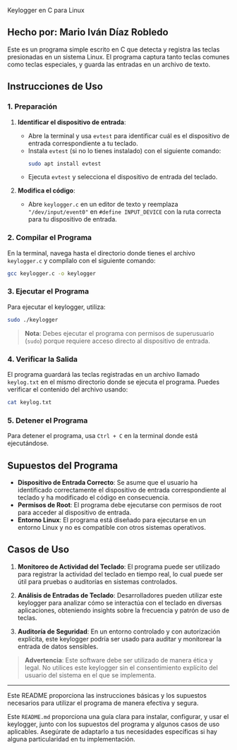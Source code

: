 Keylogger en C para Linux

## Hecho por: Mario Iván Díaz Robledo

Este es un programa simple escrito en C que detecta y registra las teclas presionadas en un sistema Linux. El programa captura tanto teclas comunes como teclas especiales, y guarda las entradas en un archivo de texto.

## Instrucciones de Uso

### 1. Preparación

1. **Identificar el dispositivo de entrada**:
   - Abre la terminal y usa `evtest` para identificar cuál es el dispositivo de entrada correspondiente a tu teclado.
   - Instala `evtest` (si no lo tienes instalado) con el siguiente comando:
     ```bash
     sudo apt install evtest
     ```
   - Ejecuta `evtest` y selecciona el dispositivo de entrada del teclado.

2. **Modifica el código**:
   - Abre `keylogger.c` en un editor de texto y reemplaza `"/dev/input/event0"` en `#define INPUT_DEVICE` con la ruta correcta para tu dispositivo de entrada.

### 2. Compilar el Programa

En la terminal, navega hasta el directorio donde tienes el archivo `keylogger.c` y compílalo con el siguiente comando:

```bash
gcc keylogger.c -o keylogger
```

### 3. Ejecutar el Programa

Para ejecutar el keylogger, utiliza:

```bash
sudo ./keylogger
```

> **Nota**: Debes ejecutar el programa con permisos de superusuario (`sudo`) porque requiere acceso directo al dispositivo de entrada.

### 4. Verificar la Salida

El programa guardará las teclas registradas en un archivo llamado `keylog.txt` en el mismo directorio donde se ejecuta el programa. Puedes verificar el contenido del archivo usando:

```bash
cat keylog.txt
```

### 5. Detener el Programa

Para detener el programa, usa `Ctrl + C` en la terminal donde está ejecutándose.

## Supuestos del Programa

- **Dispositivo de Entrada Correcto**: Se asume que el usuario ha identificado correctamente el dispositivo de entrada correspondiente al teclado y ha modificado el código en consecuencia.
- **Permisos de Root**: El programa debe ejecutarse con permisos de root para acceder al dispositivo de entrada.
- **Entorno Linux**: El programa está diseñado para ejecutarse en un entorno Linux y no es compatible con otros sistemas operativos.

## Casos de Uso

1. **Monitoreo de Actividad del Teclado**: El programa puede ser utilizado para registrar la actividad del teclado en tiempo real, lo cual puede ser útil para pruebas o auditorías en sistemas controlados.
   
2. **Análisis de Entradas de Teclado**: Desarrolladores pueden utilizar este keylogger para analizar cómo se interactúa con el teclado en diversas aplicaciones, obteniendo insights sobre la frecuencia y patrón de uso de teclas.
   
3. **Auditoría de Seguridad**: En un entorno controlado y con autorización explícita, este keylogger podría ser usado para auditar y monitorear la entrada de datos sensibles.

> **Advertencia**: Este software debe ser utilizado de manera ética y legal. No utilices este keylogger sin el consentimiento explícito del usuario del sistema en el que se implementa.

---

Este README proporciona las instrucciones básicas y los supuestos necesarios para utilizar el programa de manera efectiva y segura.


Este `README.md` proporciona una guía clara para instalar, configurar, y usar el keylogger, junto con los supuestos del programa y algunos casos de uso aplicables. Asegúrate de adaptarlo a tus necesidades específicas si hay alguna particularidad en tu implementación.

